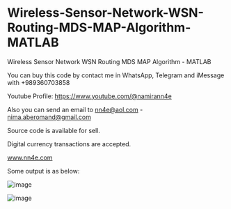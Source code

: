 # Wireless-Sensor-Network-WSN-Routing-MDS-MAP-Algorithm-MATLAB
Wireless Sensor Network WSN Routing MDS MAP Algorithm - MATLAB

You can buy this code by contact me in WhatsApp, Telegram and iMessage with +989360703858

Youtube Profile: https://www.youtube.com/@namirann4e

Also you can send an email to nn4e@aol.com - nima.aberomand@gmail.com

Source code is available for sell.

Digital currency transactions are accepted.

www.nn4e.com

Some output is as below:

![image](https://github.com/user-attachments/assets/d73f2d0f-b22d-41a0-8ab6-8f141f0604b2)

![image](https://github.com/user-attachments/assets/ab6a5aa1-6c66-47dc-be00-9f7234f9e958)
